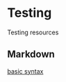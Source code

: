# Testing

Testing resources
## Markdown
[basic syntax](https://www.markdownguide.org/basic-syntax/)